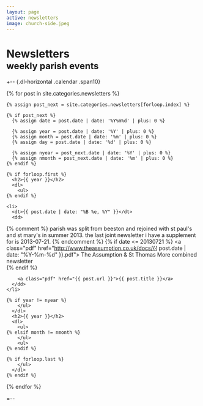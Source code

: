 ```yaml
---
layout: page
active: newsletters
image: church-side.jpeg
---
```


# Newsletters<br /><small>weekly parish events</small>

+-- {.dl-horizontal .calendar .span10}
<section>
  {% for post in site.categories.newsletters %}
  
    {% assign post_next = site.categories.newsletters[forloop.index] %}
    
    {% if post_next %}
      {% assign date = post.date | date: '%Y%m%d' | plus: 0 %}

      {% assign year = post.date | date: '%Y' | plus: 0 %}
      {% assign month = post.date | date: '%m' | plus: 0 %}
      {% assign day = post.date | date: '%d' | plus: 0 %}

      {% assign nyear = post_next.date | date: '%Y' | plus: 0 %}
      {% assign nmonth = post_next.date | date: '%m' | plus: 0 %}
    {% endif %}    
    
    {% if forloop.first %}
      <h2>{{ year }}</h2>
      <dl>
        <ul>
    {% endif %}
    
    <li>
      <dt>{{ post.date | date: "%B %e, %Y" }}</dt>
      <dd>

{% comment %}
parish was split from beeston and rejoined with st paul's and st mary's in
summer 2013. the last joint newsletter i have a supplement for is 2013-07-21.
{% endcomment %}
{% if date <= 20130721 %}
        <a class="pdf" href="http://www.theassumption.co.uk/docs/{{ post.date | date: "%Y-%m-%d" }}.pdf">
          The Assumption &amp; St Thomas More combined newsletter
       </a>
        <br />
{% endif %}

        <a class="pdf" href="{{ post.url }}">{{ post.title }}</a>
      </dd>
    </li>
  
    {% if year != nyear %}    
        </ul>
      </dl>
      <h2>{{ year }}</h2>
      <dl>
        <ul>
    {% elsif month != nmonth %}
        </ul>
        <ul>
    {% endif %}
    
    {% if forloop.last %}
        </ul>
      </dl>
    {% endif %}
  {% endfor %}
</section>
=--
